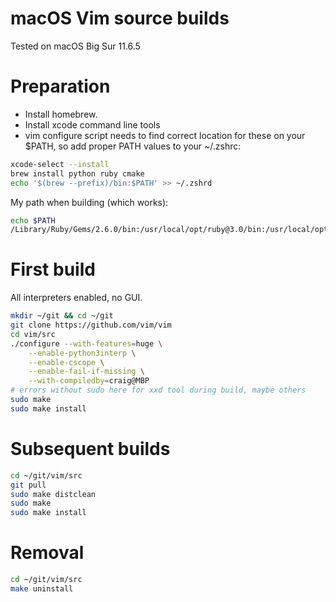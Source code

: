 # macOS Vim source builds

Tested on macOS Big Sur 11.6.5

# Preparation

* Install homebrew.
* Install xcode command line tools
* vim configure script needs to find correct location for these on your $PATH,
so add proper PATH values to your ~/.zshrc:


```sh
xcode-select --install
brew install python ruby cmake
echo '$(brew --prefix)/bin:$PATH' >> ~/.zshrd

```

My path when building (which works):

```sh
echo $PATH
/Library/Ruby/Gems/2.6.0/bin:/usr/local/opt/ruby@3.0/bin:/usr/local/opt/node@12/bin:/usr/local/bin:/usr/bin:/bin:/usr/sbin:/sbin:/Library/Apple/usr/bin:/Applications/CMake.app/Contents/bin
```

# First build

All interpreters enabled, no GUI.

```sh
mkdir ~/git && cd ~/git
git clone https://github.com/vim/vim
cd vim/src
./configure --with-features=huge \
	--enable-python3interp \
	--enable-cscope \
	--enable-fail-if-missing \
	--with-compiledby=craig@MBP
# errors without sudo here for xxd tool during build, maybe others
sudo make
sudo make install
```

# Subsequent builds

```sh
cd ~/git/vim/src
git pull
sudo make distclean
sudo make
sudo make install
```

# Removal

```sh
cd ~/git/vim/src
make uninstall
```